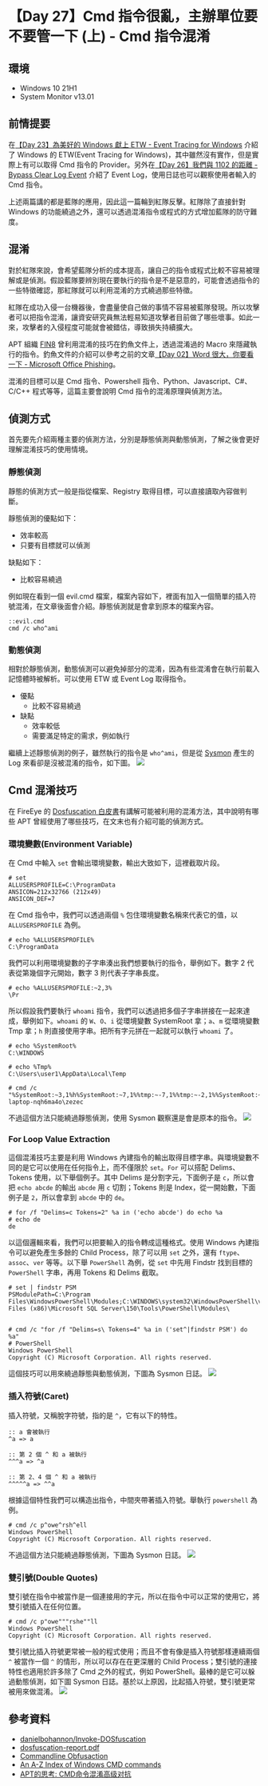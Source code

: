 # 【Day 27】Cmd 指令很亂，主辦單位要不要管一下 (上) - Cmd 指令混淆

## 環境
* Windows 10 21H1
* System Monitor v13.01

## 前情提要
在[【Day 23】為美好的 Windows 獻上 ETW - Event Tracing for Windows](https://ithelp.ithome.com.tw/articles/10279093) 介紹了 Windows 的 ETW(Event Tracing for Windows)，其中雖然沒有實作，但是實際上有可以取得 Cmd 指令的 Provider。另外在[【Day 26】我們與 1102 的距離 - Bypass Clear Log Event](https://ithelp.ithome.com.tw/articles/10280313) 介紹了 Event Log，使用日誌也可以觀察使用者輸入的 Cmd 指令。

上述兩篇講的都是藍隊的應用，因此這一篇輪到紅隊反擊。紅隊除了直接針對 Windows 的功能繞過之外，還可以透過混淆指令或程式的方式增加藍隊的防守難度。

## 混淆
對於紅隊來說，會希望藍隊分析的成本提高，讓自己的指令或程式比較不容易被理解或是偵測。假設藍隊要辨別現在要執行的指令是不是惡意的，可能會透過指令的一些特徵確認，那紅隊就可以利用混淆的方式繞過那些特徵。

紅隊在成功入侵一台機器後，會盡量使自己做的事情不容易被藍隊發現。所以攻擊者可以把指令混淆，讓資安研究員無法輕易知道攻擊者目前做了哪些壞事。如此一來，攻擊者的入侵程度可能就會被錯估，導致損失持續擴大。

APT 組織 [FIN8](https://attack.mitre.org/groups/G0061/) 曾利用混淆的技巧在釣魚文件上，透過混淆過的 Macro 來隱藏執行的指令。釣魚文件的介紹可以參考之前的文章[【Day 02】Word 很大，你要看一下 - Microsoft Office Phishing](https://ithelp.ithome.com.tw/articles/10265704)。

混淆的目標可以是 Cmd 指令、Powershell 指令、Python、Javascript、C#、C/C++ 程式等等，這篇主要會說明 Cmd 指令的混淆原理與偵測方法。

## 偵測方式
首先要先介紹兩種主要的偵測方法，分別是靜態偵測與動態偵測，了解之後會更好理解混淆技巧的使用情境。

### 靜態偵測
靜態的偵測方式一般是指從檔案、Registry 取得目標，可以直接讀取內容做判斷。

靜態偵測的優點如下：
* 效率較高
* 只要有目標就可以偵測

缺點如下：
* 比較容易繞過

例如現在看到一個 evil.cmd 檔案，檔案內容如下，裡面有加入一個簡單的插入符號混淆，在文章後面會介紹。靜態偵測就是會拿到原本的檔案內容。
```
::evil.cmd
cmd /c who^ami
```

### 動態偵測
相對於靜態偵測，動態偵測可以避免掉部分的混淆，因為有些混淆會在執行前載入記憶體時被解析。可以使用 ETW 或 Event Log 取得指令。

* 優點
    * 比較不容易繞過
* 缺點
    * 效率較低
    * 需要滿足特定的需求，例如執行

繼續上述靜態偵測的例子，雖然執行的指令是 `who^ami`，但是從 [Sysmon](https://docs.microsoft.com/en-us/sysinternals/downloads/sysmon) 產生的 Log 來看卻是沒被混淆的指令，如下圖。
![](https://i.imgur.com/pRaaATW.png)


## Cmd 混淆技巧
在 FireEye 的 [Dosfuscation 白皮書](https://www.fireeye.com/content/dam/fireeye-www/blog/pdfs/dosfuscation-report.pdf)有講解可能被利用的混淆方法，其中說明有哪些 APT 曾經使用了哪些技巧，在文末也有介紹可能的偵測方式。

### 環境變數(Environment Variable)
在 Cmd 中輸入 `set` 會輸出環境變數，輸出大致如下，這裡截取片段。
```
# set
ALLUSERSPROFILE=C:\ProgramData
ANSICON=212x32766 (212x49)
ANSICON_DEF=7
```

在 Cmd 指令中，我們可以透過兩個 `%` 包住環境變數名稱來代表它的值，以 `ALLUSERSPROFILE` 為例。
```
# echo %ALLUSERSPROFILE%
C:\ProgramData
```

我們可以利用環境變數的子字串湊出我們想要執行的指令，舉例如下。數字 2 代表從第幾個字元開始，數字 3 則代表子字串長度。
```
# echo %ALLUSERSPROFILE:~2,3%
\Pr
```

所以假設我們要執行 `whoami` 指令，我們可以透過把多個子字串拼接在一起來達成，舉例如下。`whoami` 的 `W`、`O`、`i` 從環境變數 SystemRoot 拿；`a`、`m` 從環境變數 Tmp 拿；`h` 則直接使用字串。把所有字元拼在一起就可以執行 `whoami` 了。
```
# echo %SystemRoot%
C:\WINDOWS

# echo %Tmp%
C:\Users\user1\AppData\Local\Temp

# cmd /c "%SystemRoot:~3,1%h%SystemRoot:~7,1%%tmp:~-7,1%%tmp:~-2,1%%SystemRoot:~4,1%"
laptop-nqh6ma4o\zezec
```

不過這個方法只能繞過靜態偵測，使用 Sysmon 觀察還是會是原本的指令。
![](https://i.imgur.com/cj0a20Z.png)



### For Loop Value Extraction
這個混淆技巧主要是利用 Windows 內建指令的輸出取得目標字串。與環境變數不同的是它可以使用在任何指令上，而不僅限於 `set`。`For` 可以搭配 Delims、Tokens 使用，以下舉個例子。其中 Delims 是分割字元，下面例子是 `c`，所以會把 `echo abcde` 的輸出 `abcde` 用 `c` 切割；Tokens 則是 Index，從一開始數，下面例子是 `2`，所以會拿到 `abcde` 中的 `de`。
```
# for /f "Delims=c Tokens=2" %a in ('echo abcde') do echo %a
# echo de
de
```

以這個邏輯來看，我們可以把要輸入的指令轉成這種格式。使用 Windows 內建指令可以避免產生多餘的 Child Process，除了可以用 `set` 之外，還有 `ftype`、`assoc`、`ver` 等等。以下舉 `PowerShell` 為例，從 `set` 中先用 Findstr 找到目標的 `PowerShell` 字串，再用 Tokens 和 Delims 截取。
```
# set | findstr PSM
PSModulePath=C:\Program Files\WindowsPowerShell\Modules;C:\WINDOWS\system32\WindowsPowerShell\v1.0\Modules;C:\Program Files (x86)\Microsoft SQL Server\150\Tools\PowerShell\Modules\


# cmd /c "for /f "Delims=s\ Tokens=4" %a in ('set^|findstr PSM') do %a"
# PowerShell
Windows PowerShell
Copyright (C) Microsoft Corporation. All rights reserved.
```

這個技巧可以用來繞過靜態與動態偵測，下圖為 Sysmon 日誌。
![](https://i.imgur.com/AGh4SgU.png)

### 插入符號(Caret)
插入符號，又稱脫字符號，指的是 `^`，它有以下的特性。
```
:: a 會被執行
^a => a

:: 第 2 個 ^ 和 a 被執行
^^^a => ^a

:: 第 2、4 個 ^ 和 a 被執行
^^^^^a => ^^a
```

根據這個特性我們可以構造出指令，中間夾帶著插入符號。舉執行 `powershell` 為例。
```
# cmd /c p^owe^rsh^ell
Windows PowerShell
Copyright (C) Microsoft Corporation. All rights reserved.
```

不過這個方法只能繞過靜態偵測，下圖為 Sysmon 日誌。
![](https://i.imgur.com/4YD2HaM.png)

### 雙引號(Double Quotes)
雙引號在指令中被當作是一個連接用的字元，所以在指令中可以正常的使用它，將雙引號插入在任何位置。
```
# cmd /c p"owe"""rshe""ll
Windows PowerShell
Copyright (C) Microsoft Corporation. All rights reserved.
```

雙引號比插入符號更常被一般的程式使用；而且不會有像是插入符號那樣連續兩個 `^` 被當作一個 `^` 的情形，所以可以存在在更深層的 Child Process；雙引號的連接特性也適用於許多除了 Cmd 之外的程式，例如 PowerShell。最棒的是它可以躲過動態偵測，如下圖 Sysmon 日誌。基於以上原因，比起插入符號，雙引號更常被用來做混淆。
![](https://i.imgur.com/Iu9xKd4.png)



## 參考資料
* [danielbohannon/Invoke-DOSfuscation](https://github.com/danielbohannon/Invoke-DOSfuscation)
* [dosfuscation-report.pdf](https://www.fireeye.com/content/dam/fireeye-www/blog/pdfs/dosfuscation-report.pdf)
* [Commandline Obfusaction](https://www.ired.team/offensive-security/defense-evasion/commandline-obfusaction#batch-for-delims-tokens)
* [An A-Z Index of Windows CMD commands](https://ss64.com/nt/)
* [APT的思考: CMD命令混淆高级对抗](https://cloud.tencent.com/developer/article/1633973)
